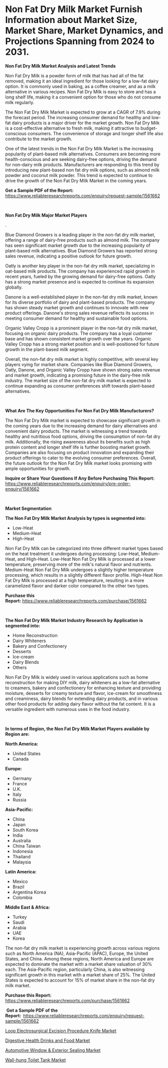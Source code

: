<p><h1>Non Fat Dry Milk Market Furnish Information about Market Size, Market Share, Market Dynamics, and Projections Spanning from 2024 to 2031.</h1></p><p><strong>Non Fat Dry Milk Market Analysis and Latest Trends</strong></p>
<p><p>Non Fat Dry Milk is a powder form of milk that has had all of the fat removed, making it an ideal ingredient for those looking for a low-fat dairy option. It is commonly used in baking, as a coffee creamer, and as a milk alternative in various recipes. Non Fat Dry Milk is easy to store and has a long shelf life, making it a convenient option for those who do not consume milk regularly.</p><p>The Non Fat Dry Milk Market is expected to grow at a CAGR of 7.9% during the forecast period. The increasing consumer demand for healthy and low-fat dairy products is a major driver for the market growth. Non Fat Dry Milk is a cost-effective alternative to fresh milk, making it attractive to budget-conscious consumers. The convenience of storage and longer shelf life also contribute to the market growth.</p><p>One of the latest trends in the Non Fat Dry Milk Market is the increasing popularity of plant-based milk alternatives. Consumers are becoming more health-conscious and are seeking dairy-free options, driving the demand for non-dairy milk products. Manufacturers are responding to this trend by introducing new plant-based non fat dry milk options, such as almond milk powder and coconut milk powder. This trend is expected to continue to drive the growth of the Non Fat Dry Milk Market in the coming years.</p></p>
<p><strong>Get a Sample PDF of the Report:&nbsp;</strong> <a href="https://www.reliableresearchreports.com/enquiry/request-sample/1561662">https://www.reliableresearchreports.com/enquiry/request-sample/1561662</a></p>
<p>&nbsp;</p>
<p><strong>Non Fat Dry Milk Major Market Players</strong></p>
<p><p>.</p><p>Blue Diamond Growers is a leading player in the non-fat dry milk market, offering a range of dairy-free products such as almond milk. The company has seen significant market growth due to the increasing popularity of plant-based milk alternatives. Blue Diamond Growers has reported strong sales revenue, indicating a positive outlook for future growth.</p><p>Oatly is another key player in the non-fat dry milk market, specializing in oat-based milk products. The company has experienced rapid growth in recent years, fueled by the growing demand for dairy-free options. Oatly has a strong market presence and is expected to continue its expansion globally.</p><p>Danone is a well-established player in the non-fat dry milk market, known for its diverse portfolio of dairy and plant-based products. The company has shown steady market growth and continues to innovate with new product offerings. Danone's strong sales revenue reflects its success in meeting consumer demand for healthy and sustainable food options.</p><p>Organic Valley Cropp is a prominent player in the non-fat dry milk market, focusing on organic dairy products. The company has a loyal customer base and has shown consistent market growth over the years. Organic Valley Cropp has a strong market position and is well-positioned for future growth in the plant-based milk segment.</p><p>Overall, the non-fat dry milk market is highly competitive, with several key players vying for market share. Companies like Blue Diamond Growers, Oatly, Danone, and Organic Valley Cropp have shown strong sales revenue and market growth, indicating a promising future in the dairy-free milk industry. The market size of the non-fat dry milk market is expected to continue expanding as consumer preferences shift towards plant-based alternatives.</p></p>
<p>&nbsp;</p>
<p><strong>What Are The Key Opportunities For Non Fat Dry Milk Manufacturers?</strong></p>
<p><p>The Non Fat Dry Milk market is expected to showcase significant growth in the coming years due to the increasing demand for dairy alternatives and convenient dairy products. The market is witnessing a trend towards healthy and nutritious food options, driving the consumption of non-fat dry milk. Additionally, the rising awareness about its benefits such as high protein content and longer shelf life is further boosting market growth. Companies are also focusing on product innovation and expanding their product offerings to cater to the evolving consumer preferences. Overall, the future outlook for the Non Fat Dry Milk market looks promising with ample opportunities for growth.</p></p>
<p><strong>Inquire or Share Your Questions If Any Before Purchasing This Report:</strong> <a href="https://www.reliableresearchreports.com/enquiry/pre-order-enquiry/1561662">https://www.reliableresearchreports.com/enquiry/pre-order-enquiry/1561662</a></p>
<p>&nbsp;</p>
<p><strong>Market Segmentation</strong></p>
<p><strong>The Non Fat Dry Milk Market Analysis by types is segmented into:</strong></p>
<p><ul><li>Low-Heat</li><li>Medium-Heat</li><li>High-Heat</li></ul></p>
<p><p>Non Fat Dry Milk can be categorized into three different market types based on the heat treatment it undergoes during processing: Low-Heat, Medium-Heat, and High-Heat. Low-Heat Non Fat Dry Milk is processed at a lower temperature, preserving more of the milk's natural flavor and nutrients. Medium-Heat Non Fat Dry Milk undergoes a slightly higher temperature processing, which results in a slightly different flavor profile. High-Heat Non Fat Dry Milk is processed at a high temperature, resulting in a more caramelized flavor and darker color compared to the other two types.</p></p>
<p><strong>Purchase this Report:&nbsp;</strong><a href="https://www.reliableresearchreports.com/purchase/1561662">https://www.reliableresearchreports.com/purchase/1561662</a></p>
<p>&nbsp;</p>
<p><strong>The Non Fat Dry Milk Market Industry Research by Application is segmented into:</strong></p>
<p><ul><li>Home Reconstruction</li><li>Dairy Whiteners</li><li>Bakery and Confectionery</li><li>Desserts</li><li>Ice-cream</li><li>Dairy Blends</li><li>Others</li></ul></p>
<p><p>Non Fat Dry Milk is widely used in various applications such as home reconstruction for making DIY milk, dairy whiteners as a low-fat alternative to creamers, bakery and confectionery for enhancing texture and providing moisture, desserts for creamy texture and flavor, ice-cream for smoothness and creaminess, dairy blends for extending dairy products, and in various other food products for adding dairy flavor without the fat content. It is a versatile ingredient with numerous uses in the food industry.</p></p>
<p>&nbsp;</p>
<p><strong>In terms of Region, the Non Fat Dry Milk Market Players available by Region are:</strong></p>
<p>
    <p> <strong> North America: </strong>
        <ul>
            <li>United States</li>
            <li>Canada</li>
        </ul>
        </p> 
    <p> <strong> Europe: </strong>
        <ul>
            <li>Germany</li>
            <li>France</li>
            <li>U.K.</li>
            <li>Italy</li>
            <li>Russia</li>
        </ul>
        </p> 
    <p> <strong> Asia-Pacific: </strong>
        <ul>
            <li>China</li>
            <li>Japan</li>
            <li>South Korea</li>
            <li>India</li>
            <li>Australia</li>
            <li>China Taiwan</li>
            <li>Indonesia</li>
            <li>Thailand</li>
            <li>Malaysia</li>
        </ul>
        </p> 
    <p> <strong> Latin America: </strong>
        <ul>
            <li>Mexico</li>
            <li>Brazil</li>
            <li>Argentina Korea</li>
            <li>Colombia</li>
        </ul>
        </p> 
    <p> <strong> Middle East & Africa: </strong>
        <ul>
            <li>Turkey</li>
            <li>Saudi</li>
            <li>Arabia</li>
            <li>UAE</li>
            <li>Korea</li>
        </ul>
    </p>
    </p>
<p><p>The non-fat dry milk market is experiencing growth across various regions such as North America (NA), Asia-Pacific (APAC), Europe, the United States, and China. Among these regions, North America and Europe are expected to dominate the market with a market share valuation of 30% each. The Asia-Pacific region, particularly China, is also witnessing significant growth in this market with a market share of 25%. The United States is expected to account for 15% of market share in the non-fat dry milk market.</p></p>
<p><strong>Purchase this Report: </strong><a href="https://www.reliableresearchreports.com/purchase/1561662">https://www.reliableresearchreports.com/purchase/1561662</a></p>
<p>&nbsp;<strong>Get a Sample PDF of the Report:&nbsp;&nbsp;</strong><a href="https://www.reliableresearchreports.com/enquiry/request-sample/1561662">https://www.reliableresearchreports.com/enquiry/request-sample/1561662</a></p>
<p><strong></strong></p>
<p><p><a href="https://view.publitas.com/reportprime-1/loop-electrosurgical-excision-procedure-knife-market-size-and-growth-market-segmentation-regional-and-country-breakdowns-and-market-trends-for-period-from-2023-2030/">Loop Electrosurgical Excision Procedure Knife Market</a></p><p><a href="https://view.publitas.com/reportprime-1/digestive-health-drinks-and-food-market-size-and-growth-market-segmentation-regional-and-country-breakdowns-and-market-trends-for-period-from-2023-2030/">Digestive Health Drinks and Food Market</a></p><p><a href="https://view.publitas.com/reportprime-1/automotive-window-exterior-sealing-market-size-growth-and-forecast-from-2023-2030/">Automotive Window & Exterior Sealing Market</a></p><p><a href="https://extreme-scabiosa-c81.notion.site/Wall-hung-Toilet-Tank-Market-Provides-a-Comprehensive-Analysis-Including-a-Macro-Overview-of-the-Mar-bab1d89288a74cfc87c4109e407ada1b">Wall-hung Toilet Tank Market</a></p></p>